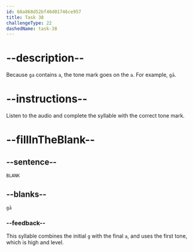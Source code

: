 ```yaml
---
id: 68a868d52bf40d01746ce957
title: Task 38
challengeType: 22
dashedName: task-38
---
```


<!-- (Audio) A: gā -->

# --description--

Because `ga` contains `a`, the tone mark goes on the `a`. For example, `gā`.

# --instructions--

Listen to the audio and complete the syllable with the correct tone mark.

# --fillInTheBlank--

## --sentence--

`BLANK`

## --blanks--

`gā`

### --feedback--

This syllable combines the initial `g` with the final `a`, and uses the first tone, which is high and level.
